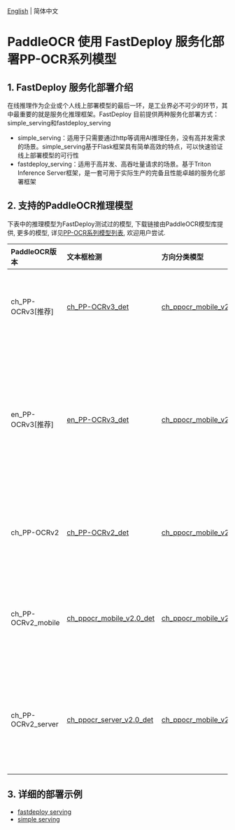 [English](README.md) | 简体中文
# PaddleOCR 使用 FastDeploy 服务化部署PP-OCR系列模型
## 1. FastDeploy 服务化部署介绍
在线推理作为企业或个人线上部署模型的最后一环，是工业界必不可少的环节，其中最重要的就是服务化推理框架。FastDeploy 目前提供两种服务化部署方式：simple_serving和fastdeploy_serving
- simple_serving：适用于只需要通过http等调用AI推理任务，没有高并发需求的场景。simple_serving基于Flask框架具有简单高效的特点，可以快速验证线上部署模型的可行性
- fastdeploy_serving：适用于高并发、高吞吐量请求的场景。基于Triton Inference Server框架，是一套可用于实际生产的完备且性能卓越的服务化部署框架

## 2. 支持的PaddleOCR推理模型

下表中的推理模型为FastDeploy测试过的模型, 下载链接由PaddleOCR模型库提供,
更多的模型, 详见[PP-OCR系列模型列表](https://github.com/PaddlePaddle/PaddleOCR/blob/release/2.6/doc/doc_ch/models_list.md), 欢迎用户尝试.

| PaddleOCR版本 | 文本框检测 | 方向分类模型 | 文字识别 |字典文件| 说明 |
|:----|:----|:----|:----|:----|:--------|
| ch_PP-OCRv3[推荐] |[ch_PP-OCRv3_det](https://paddle-model-ecology.bj.bcebos.com/paddlex/official_inference_model/paddle3.0rc0/PP-OCRv3_mobile_det_infer.tar) | [ch_ppocr_mobile_v2.0_cls](https://paddleocr.bj.bcebos.com/dygraph_v2.0/ch/ch_ppocr_mobile_v2.0_cls_infer.tar) | [ch_PP-OCRv3_rec](https://paddleocr.bj.bcebos.com/PP-OCRv3/chinese/ch_PP-OCRv3_rec_infer.tar) | [ppocr_keys_v1.txt](https://bj.bcebos.com/paddlehub/fastdeploy/ppocr_keys_v1.txt) | OCRv3系列原始超轻量模型，支持中英文、多语种文本检测 |
| en_PP-OCRv3[推荐] |[en_PP-OCRv3_det](https://paddleocr.bj.bcebos.com/PP-OCRv3/english/en_PP-OCRv3_det_infer.tar) | [ch_ppocr_mobile_v2.0_cls](https://paddleocr.bj.bcebos.com/dygraph_v2.0/ch/ch_ppocr_mobile_v2.0_cls_infer.tar) | [en_PP-OCRv3_rec](https://paddleocr.bj.bcebos.com/PP-OCRv3/english/en_PP-OCRv3_rec_infer.tar) | [en_dict.txt](https://bj.bcebos.com/paddlehub/fastdeploy/en_dict.txt) | OCRv3系列原始超轻量模型，支持英文与数字识别，除检测模型和识别模型的训练数据与中文模型不同以外，无其他区别 |
| ch_PP-OCRv2 |[ch_PP-OCRv2_det](https://paddleocr.bj.bcebos.com/PP-OCRv2/chinese/ch_PP-OCRv2_det_infer.tar) | [ch_ppocr_mobile_v2.0_cls](https://paddleocr.bj.bcebos.com/dygraph_v2.0/ch/ch_ppocr_mobile_v2.0_cls_infer.tar) | [ch_PP-OCRv2_rec](https://paddleocr.bj.bcebos.com/PP-OCRv2/chinese/ch_PP-OCRv2_rec_infer.tar) | [ppocr_keys_v1.txt](https://bj.bcebos.com/paddlehub/fastdeploy/ppocr_keys_v1.txt) | OCRv2系列原始超轻量模型，支持中英文、多语种文本检测 |
| ch_PP-OCRv2_mobile |[ch_ppocr_mobile_v2.0_det](https://paddleocr.bj.bcebos.com/dygraph_v2.0/ch/ch_ppocr_mobile_v2.0_det_infer.tar) | [ch_ppocr_mobile_v2.0_cls](https://paddleocr.bj.bcebos.com/dygraph_v2.0/ch/ch_ppocr_mobile_v2.0_cls_infer.tar) | [ch_ppocr_mobile_v2.0_rec](https://paddleocr.bj.bcebos.com/dygraph_v2.0/ch/ch_ppocr_mobile_v2.0_rec_infer.tar) | [ppocr_keys_v1.txt](https://bj.bcebos.com/paddlehub/fastdeploy/ppocr_keys_v1.txt) | OCRv2系列原始超轻量模型，支持中英文、多语种文本检测,比PPOCRv2更加轻量 |
| ch_PP-OCRv2_server |[ch_ppocr_server_v2.0_det](https://paddleocr.bj.bcebos.com/dygraph_v2.0/ch/ch_ppocr_server_v2.0_det_infer.tar) | [ch_ppocr_mobile_v2.0_cls](https://paddleocr.bj.bcebos.com/dygraph_v2.0/ch/ch_ppocr_mobile_v2.0_cls_infer.tar) | [ch_ppocr_server_v2.0_rec](https://paddleocr.bj.bcebos.com/dygraph_v2.0/ch/ch_ppocr_server_v2.0_rec_infer.tar) |[ppocr_keys_v1.txt](https://bj.bcebos.com/paddlehub/fastdeploy/ppocr_keys_v1.txt) | OCRv2服务器系列模型, 支持中英文、多语种文本检测，比超轻量模型更大，但效果更好|

## 3. 详细的部署示例

- [fastdeploy serving](fastdeploy_serving)
- [simple serving](simple_serving)

